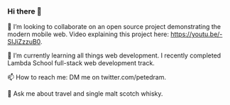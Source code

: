 ### Hi there 👋

👯 I’m looking to collaborate on an open source project demonstrating the modern mobile web.
Video explaining this project here: https://youtu.be/-SIJiZzzuB0. 
  

🌱 I’m currently learning all things web development. I recently completed Lambda School full-stack web development track.  
  
📫 How to reach me: DM me on twitter.com/petedram.
  
💬 Ask me about travel and single malt scotch whisky. 



<!--
**petedram/petedram** is a ✨ _special_ ✨ repository because its `README.md` (this file) appears on your GitHub profile.

Here are some ideas to get you started:

- 🔭 I’m currently working on ...
- 🌱 I’m currently learning ...
- 👯 I’m looking to collaborate on ...
- 🤔 I’m looking for help with ...
- 💬 Ask me about ...
- 📫 How to reach me: ...
- 😄 Pronouns: ...
- ⚡ Fun fact: ...
-->
